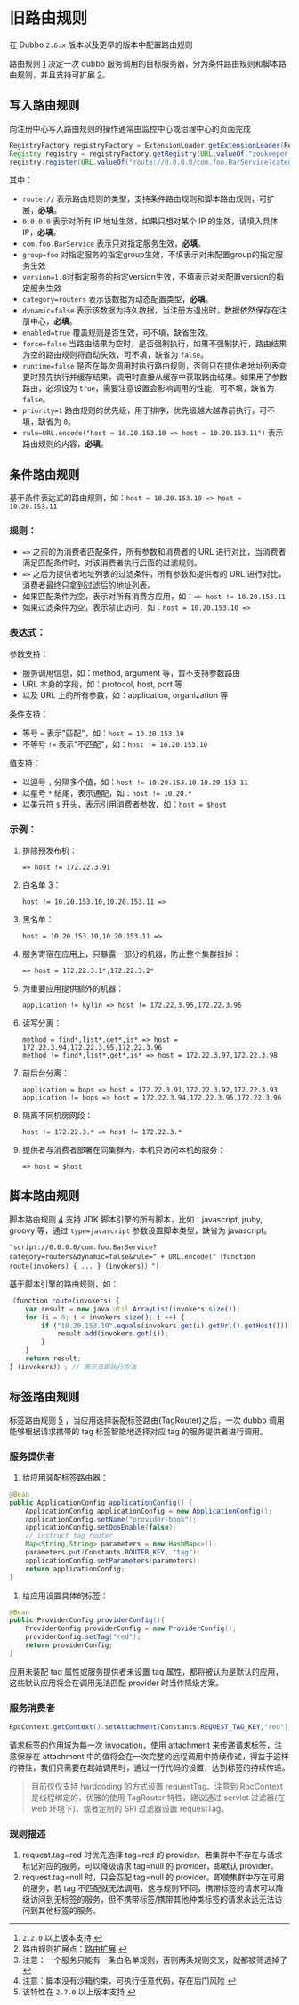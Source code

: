 # 旧路由规则

在 Dubbo `2.6.x` 版本以及更早的版本中配置路由规则

路由规则 [1](https://dubbo.apache.org/zh/docs/v2.7/user/examples/routing-rule-deprecated/#fn:1) 决定一次 dubbo 服务调用的目标服务器，分为条件路由规则和脚本路由规则，并且支持可扩展 [2](https://dubbo.apache.org/zh/docs/v2.7/user/examples/routing-rule-deprecated/#fn:2)。

## 写入路由规则

向注册中心写入路由规则的操作通常由监控中心或治理中心的页面完成

```java
RegistryFactory registryFactory = ExtensionLoader.getExtensionLoader(RegistryFactory.class).getAdaptiveExtension();
Registry registry = registryFactory.getRegistry(URL.valueOf("zookeeper://10.20.153.10:2181"));
registry.register(URL.valueOf("route://0.0.0.0/com.foo.BarService?category=routers&dynamic=false&rule=" + URL.encode("host = 10.20.153.10 => host = 10.20.153.11")));
```

其中：

- `route://` 表示路由规则的类型，支持条件路由规则和脚本路由规则，可扩展，**必填**。
- `0.0.0.0` 表示对所有 IP 地址生效，如果只想对某个 IP 的生效，请填入具体 IP，**必填**。
- `com.foo.BarService` 表示只对指定服务生效，**必填**。
- `group=foo` 对指定服务的指定group生效，不填表示对未配置group的指定服务生效
- `version=1.0`对指定服务的指定version生效，不填表示对未配置version的指定服务生效
- `category=routers` 表示该数据为动态配置类型，**必填**。
- `dynamic=false` 表示该数据为持久数据，当注册方退出时，数据依然保存在注册中心，**必填**。
- `enabled=true` 覆盖规则是否生效，可不填，缺省生效。
- `force=false` 当路由结果为空时，是否强制执行，如果不强制执行，路由结果为空的路由规则将自动失效，可不填，缺省为 `false`。
- `runtime=false` 是否在每次调用时执行路由规则，否则只在提供者地址列表变更时预先执行并缓存结果，调用时直接从缓存中获取路由结果。如果用了参数路由，必须设为 `true`，需要注意设置会影响调用的性能，可不填，缺省为 `false`。
- `priority=1` 路由规则的优先级，用于排序，优先级越大越靠前执行，可不填，缺省为 `0`。
- `rule=URL.encode("host = 10.20.153.10 => host = 10.20.153.11")` 表示路由规则的内容，**必填**。

## 条件路由规则

基于条件表达式的路由规则，如：`host = 10.20.153.10 => host = 10.20.153.11`

### 规则：

- `=>` 之前的为消费者匹配条件，所有参数和消费者的 URL 进行对比，当消费者满足匹配条件时，对该消费者执行后面的过滤规则。
- `=>` 之后为提供者地址列表的过滤条件，所有参数和提供者的 URL 进行对比，消费者最终只拿到过滤后的地址列表。
- 如果匹配条件为空，表示对所有消费方应用，如：`=> host != 10.20.153.11`
- 如果过滤条件为空，表示禁止访问，如：`host = 10.20.153.10 =>`

### 表达式：

参数支持：

- 服务调用信息，如：method, argument 等，暂不支持参数路由
- URL 本身的字段，如：protocol, host, port 等
- 以及 URL 上的所有参数，如：application, organization 等

条件支持：

- 等号 `=` 表示"匹配"，如：`host = 10.20.153.10`
- 不等号 `!=` 表示"不匹配"，如：`host != 10.20.153.10`

值支持：

- 以逗号 `,` 分隔多个值，如：`host != 10.20.153.10,10.20.153.11`
- 以星号 `*` 结尾，表示通配，如：`host != 10.20.*`
- 以美元符 `$` 开头，表示引用消费者参数，如：`host = $host`

### 示例：

1. 排除预发布机：

   ```fallback
   => host != 172.22.3.91
   ```

2. 白名单 [3](https://dubbo.apache.org/zh/docs/v2.7/user/examples/routing-rule-deprecated/#fn:3)：

   ```fallback
   host != 10.20.153.10,10.20.153.11 =>
   ```

3. 黑名单：

   ```fallback
   host = 10.20.153.10,10.20.153.11 =>
   ```

4. 服务寄宿在应用上，只暴露一部分的机器，防止整个集群挂掉：

   ```fallback
   => host = 172.22.3.1*,172.22.3.2*
   ```

5. 为重要应用提供额外的机器：

   ```fallback
   application != kylin => host != 172.22.3.95,172.22.3.96
   ```

6. 读写分离：

   ```fallback
   method = find*,list*,get*,is* => host = 172.22.3.94,172.22.3.95,172.22.3.96
   method != find*,list*,get*,is* => host = 172.22.3.97,172.22.3.98
   ```

7. 前后台分离：

   ```fallback
   application = bops => host = 172.22.3.91,172.22.3.92,172.22.3.93
   application != bops => host = 172.22.3.94,172.22.3.95,172.22.3.96
   ```

8. 隔离不同机房网段：

   ```fallback
   host != 172.22.3.* => host != 172.22.3.*
   ```

9. 提供者与消费者部署在同集群内，本机只访问本机的服务：

   ```fallback
   => host = $host
   ```

## 脚本路由规则

脚本路由规则 [4](https://dubbo.apache.org/zh/docs/v2.7/user/examples/routing-rule-deprecated/#fn:4) 支持 JDK 脚本引擎的所有脚本，比如：javascript, jruby, groovy 等，通过 `type=javascript` 参数设置脚本类型，缺省为 javascript。

```fallback
"script://0.0.0.0/com.foo.BarService?category=routers&dynamic=false&rule=" + URL.encode("（function route(invokers) { ... } (invokers)）")
```

基于脚本引擎的路由规则，如：

```javascript
（function route(invokers) {
    var result = new java.util.ArrayList(invokers.size());
    for (i = 0; i < invokers.size(); i ++) {
        if ("10.20.153.10".equals(invokers.get(i).getUrl().getHost())) {
            result.add(invokers.get(i));
        }
    }
    return result;
} (invokers)）; // 表示立即执行方法
```

## 标签路由规则

标签路由规则 [5](https://dubbo.apache.org/zh/docs/v2.7/user/examples/routing-rule-deprecated/#fn:5) ，当应用选择装配标签路由(TagRouter)之后，一次 dubbo 调用能够根据请求携带的 tag 标签智能地选择对应 tag 的服务提供者进行调用。

### 服务提供者

1. 给应用装配标签路由器：

```Java
@Bean
public ApplicationConfig applicationConfig() {
    ApplicationConfig applicationConfig = new ApplicationConfig();
    applicationConfig.setName("provider-book");
    applicationConfig.setQosEnable(false);
    // instruct tag router
    Map<String,String> parameters = new HashMap<>();
    parameters.put(Constants.ROUTER_KEY, "tag");
    applicationConfig.setParameters(parameters);
    return applicationConfig;
}
```

1. 给应用设置具体的标签：

```java
@Bean
public ProviderConfig providerConfig(){
	ProviderConfig providerConfig = new ProviderConfig();
	providerConfig.setTag("red");
	return providerConfig;
}
```

应用未装配 tag 属性或服务提供者未设置 tag 属性，都将被认为是默认的应用，这些默认应用将会在调用无法匹配 provider 时当作降级方案。

### 服务消费者

```Java
RpcContext.getContext().setAttachment(Constants.REQUEST_TAG_KEY,"red");
```

请求标签的作用域为每一次 invocation，使用 attachment 来传递请求标签，注意保存在 attachment 中的值将会在一次完整的远程调用中持续传递，得益于这样的特性，我们只需要在起始调用时，通过一行代码的设置，达到标签的持续传递。

> 目前仅仅支持 hardcoding 的方式设置 requestTag。注意到 RpcContext 是线程绑定的，优雅的使用 TagRouter 特性，建议通过 servlet 过滤器(在 web 环境下)，或者定制的 SPI 过滤器设置 requestTag。

### 规则描述

1. request.tag=red 时优先选择 tag=red 的 provider。若集群中不存在与请求标记对应的服务，可以降级请求 tag=null 的 provider，即默认 provider。
2. request.tag=null 时，只会匹配 tag=null 的 provider。即使集群中存在可用的服务，若 tag 不匹配就无法调用，这与规则1不同，携带标签的请求可以降级访问到无标签的服务，但不携带标签/携带其他种类标签的请求永远无法访问到其他标签的服务。

------

1. `2.2.0` 以上版本支持 [↩︎](https://dubbo.apache.org/zh/docs/v2.7/user/examples/routing-rule-deprecated/#fnref:1)
2. 路由规则扩展点：[路由扩展](https://dubbo.apache.org/zh/docs/v2.7/dev/impls/router) [↩︎](https://dubbo.apache.org/zh/docs/v2.7/user/examples/routing-rule-deprecated/#fnref:2)
3. 注意：一个服务只能有一条白名单规则，否则两条规则交叉，就都被筛选掉了 [↩︎](https://dubbo.apache.org/zh/docs/v2.7/user/examples/routing-rule-deprecated/#fnref:3)
4. 注意：脚本没有沙箱约束，可执行任意代码，存在后门风险 [↩︎](https://dubbo.apache.org/zh/docs/v2.7/user/examples/routing-rule-deprecated/#fnref:4)
5. 该特性在 `2.7.0` 以上版本支持 [↩︎](https://dubbo.apache.org/zh/docs/v2.7/user/examples/routing-rule-deprecated/#fnref:5)